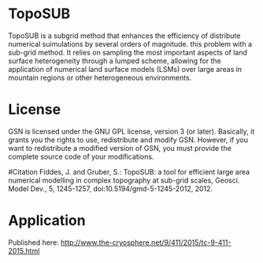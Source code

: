 # TopoSUB
TopoSUB is a subgrid method that enhances the efficiency of  distribute numerical suimulations by several orders of magnitude. this problem with a sub-grid method. It relies on sampling the most important aspects of land surface heterogeneity through a lumped scheme, allowing for the application of numerical land surface models (LSMs) over large areas in mountain regions or other heterogeneous environments. 

# License
GSN is licensed under the GNU GPL license, version 3 (or later). Basically, it grants you the rights to use, redistribute and modify GSN. However, if you want to redistribute a modified version of GSN, you must provide the complete source code of your modifications.

#Citation 
Fiddes, J. and Gruber, S.: TopoSUB: a tool for efficient large area numerical modelling in complex topography at sub-grid scales, Geosci. Model Dev., 5, 1245-1257, doi:10.5194/gmd-5-1245-2012, 2012.

# Application
Published here: http://www.the-cryosphere.net/9/411/2015/tc-9-411-2015.html
